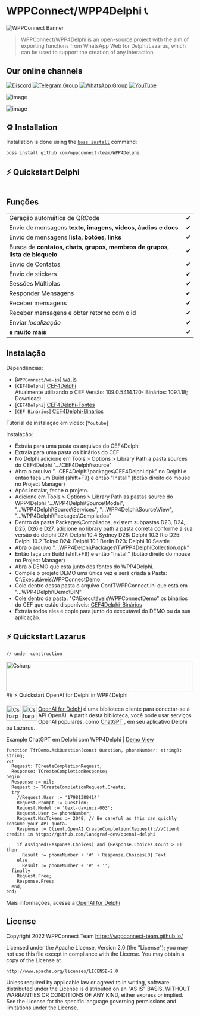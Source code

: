 # WPPConnect/WPP4Delphi 📞

![WPPConnect Banner](./img/wppconnect-banner.jpeg)

> WPPConnect/WPP4Delphi is an open-source project with the aim of exporting functions from WhatsApp Web for Delphi/Lazarus, which can be used to support the creation of any interaction.

## Our online channels

[![Discord](https://img.shields.io/discord/844351092758413353?color=blueviolet&label=Discord&logo=discord&style=flat)](https://discord.gg/JU5JGGKGNG)
[![Telegram Group](https://img.shields.io/badge/Telegram-Group-32AFED?logo=telegram)](https://t.me/wppconnect)
[![WhatsApp Group](https://img.shields.io/badge/WhatsApp-Group-25D366?logo=whatsapp)](https://chat.whatsapp.com/HzLflMQVjOPK9bpjzlxcMO)
[![YouTube](https://img.shields.io/youtube/channel/subscribers/UCD7J9LG08PmGQrF5IS7Yv9A?label=YouTube)](https://www.youtube.com/c/wppconnect)

![image](https://user-images.githubusercontent.com/26030963/216709406-ef34a678-c5df-4b01-b2b1-cbb4db5539fe.png)


![image](https://user-images.githubusercontent.com/26030963/212915033-f27d217b-363a-4ee9-bf84-a93038628ec2.png)


## ⚙️ Installation
Installation is done using the [`boss install`](https://github.com/HashLoad/boss) command:
``` sh
boss install github.com/wppconnect-team/WPP4Delphi
```

## ⚡️ Quickstart Delphi
```delphi

```
## Funções
|                                                                            |     |
| -------------------------------------------------------------------------- | --- |
| Geração automática de QRCode                                               | ✔  |
| Envio de mensagens **texto, imagens, videos, áudios e docs**               | ✔  |
| Envio de mensagens **lista, botões, links**                                | ✔  |
| Busca de **contatos, chats, grupos, membros de grupos, lista de bloqueio** | ✔  |
| Envio de Contatos                                                          | ✔  |
| Envio de stickers                                                          | ✔  |
| Sessões Múltiplas                                                          | ✔  |
| Responder Mensagens                                                        | ✔  |
| Receber mensagens                                                          | ✔  |
| Receber mensagens e obter retorno com o id                                 | ✔  |
| Enviar _localização_                                                       | ✔  |
| **e muito mais**                                                           | ✔  |

## Instalação 

Dependências: 
- [`WPPConnect/wa-js`] <a href="https://github.com/wppconnect-team/wa-js">wa-js</a> <br>
- [`CEF4Delphi`]  <a href="https://github.com/salvadordf/CEF4Delphi">CEF4Delphi</a> <br> 
Atualmente utilizando o CEF Versão: 109.0.5414.120- Binários: 109.1.18;
Download: 
- [`CEF4Delphi`] <a href="https://drive.google.com/file/d/1edG4vBw46xx68T08ln9hwSVTRYslyv-r/view?usp=sharing">CEF4Delphi-Fontes</a> <br>
- [`CEF Binários`] <a href="https://drive.google.com/file/d/1hZ0gT-sAvwkrvxfoR_XbjIKLqH2uodx4/view?usp=sharing">CEF4Delphi-Binários</a> <br>

Tutorial de instalação em vídeo: 
[`Youtube`]  
  

Instalação: 
  - Extraia para uma pasta os arquivos do CEF4Delphi 
  - Extraia para uma pasta os binários do CEF 
  - No Delphi adicione em Tools > Options > Library Path a pasta sources do CEF4Delphi "...\CEF4Delphi\source"
  - Abra o arquivo "...CEF4Delphi\packages\CEF4Delphi.dpk" no Delphi e então faça um Build (shift+F9) e então "Install" (botão direito do mouse no Project Manager)
  - Após instalar, feche o projeto. 
  - Adicione em Tools > Options > Library Path as pastas source do WPP4Delphi "...WPP4Delphi\Source\Model", "...WPP4Delphi\Source\Services", "...WPP4Delphi\Source\View", "...WPP4Delphi\Packages\Compilados"
  - Dentro da pasta Packages\Compilados, existem subpastas D23, D24, D25, D26 e D27, adicione no library path a pasta correta conforme a sua versão do delphi 
    D27: Delphi 10.4 Sydney
	D26: Delphi 10.3 Rio 
	D25: Delphi 10.2 Tokyo 
	D24: Delphi 10.1 Berlin 
	D23: Delphi 10 Seattle
  - Abra o arquivo "...WPP4Delphi\Packages\TWPP4DelphiCollection.dpk"
  - Então faça um Build (shift+F9) e então "Install" (botão direito do mouse no Project Manager)
  - Abra o DEMO que está junto dos fontes do WPP4Delphi. 
  - Compile o projeto DEMO uma única vez e será criada a Pasta: C:\Executáveis\WPPConnectDemo 
  - Cole dentro dessa pasta o arquivo ConfTWPPConnect.ini que está em "...WPP4Delphi\Demo\BIN"
  - Cole dentro da pasta: "C:\Executáveis\WPPConnectDemo" os binários do CEF que estão disponíveis: <a href="https://drive.google.com/file/d/1hZ0gT-sAvwkrvxfoR_XbjIKLqH2uodx4/view?usp=sharing">CEF4Delphi-Binários</a> 
  - Extraia todos eles e copie para junto do executável do DEMO ou da sua aplicação. 
  

## ⚡️ Quickstart Lazarus
```delphi
// under construction
```
<img align="Left" alt="Csharp" height="80" width="500" src="https://user-images.githubusercontent.com/26030963/216707873-68d32738-3c21-4a31-a7ef-98e0d3906e04.png">
<br><br><br><p><p><p>
## ⚡️ Quickstart OpenAI for Delphi in WPP4Delphi<p>

<img align="Left" alt="Csharp" height="40" width="40" src="https://user-images.githubusercontent.com/26030963/216707110-d332df6c-605a-4273-8667-583712fd841d.png">
<img align="Left" alt="Csharp" height="40" width="40" src="https://user-images.githubusercontent.com/26030963/216706944-fb46fda8-c6fa-471c-8adb-9e23967b86c6.png">

[OpenAI for Delphi](https://github.com/landgraf-dev/openai-delphi) é uma biblioteca cliente para conectar-se à API OpenAI. A partir desta biblioteca, você pode usar serviços OpenAI populares, como [ChatGPT](https://openai.com/blog/chatgpt/) , em seu aplicativo Delphi ou Lazarus.<br>

Example ChatGPT em Delphi com WPP4Delphi | [Demo View](https://www.youtube.com/watch?v=zwA2KYIoxiM&t=2s&ab_channel=WPPConnect)<p>
```
function TfrDemo.AskQuestion(const Question, phoneNumber: string): string;
var
  Request: TCreateCompletionRequest;
  Response: TCreateCompletionResponse;
begin
  Response := nil;
  Request := TCreateCompletionRequest.Create;
  try
    //Request.User := '17981388414'
    Request.Prompt := Question;
    Request.Model := 'text-davinci-003';
    Request.User := phoneNumber;
    Request.MaxTokens := 2048; // Be careful as this can quickly consume your API quota. 
    Response := Client.OpenAI.CreateCompletion(Request);///Client credits in https://github.com/landgraf-dev/openai-delphi

    if Assigned(Response.Choices) and (Response.Choices.Count > 0) then
      Result := phoneNumber + '#' + Response.Choices[0].Text
    else
      Result := phoneNumber + '#' + '';
  finally
    Request.Free;
    Response.Free;
  end;
end;
```
Mais informações, acesse a [OpenAI for Delphi](https://github.com/landgraf-dev/openai-delphi)

## License

Copyright 2022 WPPConnect Team <https://wppconnect-team.github.io/>

Licensed under the Apache License, Version 2.0 (the "License");
you may not use this file except in compliance with the License.
You may obtain a copy of the License at

    http://www.apache.org/licenses/LICENSE-2.0

Unless required by applicable law or agreed to in writing, software
distributed under the License is distributed on an "AS IS" BASIS,
WITHOUT WARRANTIES OR CONDITIONS OF ANY KIND, either express or implied.
See the License for the specific language governing permissions and
limitations under the License.
